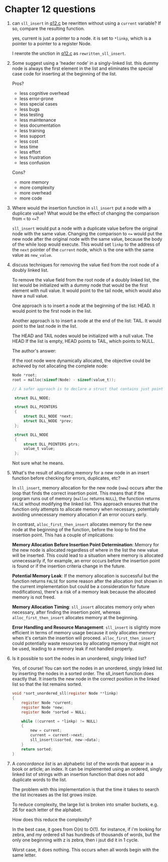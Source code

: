 # Chapter 12 questions

1. can `sll_insert` in [q12.c](./q12.c) be rewritten without using a `current` variable? If so,
   compare the resulting function.

   yes, current is just a pointer to a node. it is set to `*linkp`, which is a
   pointer to a pointer to a register Node.

   I rewrote the unction in [q12.c](./q12.c) as `rewritten_sll_insert`.

1. Some suggest using a 'header node' in a singly-linked list. this dummy node
   is always the first element in the list and eliminates the special case code
   for inserting at the beginning of the list.

   Pros?

   - less cognitive overhead
   - less error-prone
   - less special cases
   - less bugs
   - less testing
   - less maintenance
   - less documentation
   - less training
   - less support
   - less cost
   - less time
   - less effort
   - less frustration
   - less confusion

   Cons?

   - more memory
   - more complexity
   - more overhead
   - more code

1. Where would the insertion function in `sll_insert` put a node with a
   duplicate value? What would be the effect of changing the comparison from `<`
   to `<=`?

   `sll_insert` would put a node with a duplicate value before the original node
   with the same value. Changing the comparison to `<=` would put the new node
   after the original node with the same value, because the body of the while
   loop would execute. This would set `linkp` to the address of the `next`
   pointer of the `current` node, which is the one with the same value as
   `new_value`.

1. discuss techniques for removing the value fied from the root node of a doubly
   linked list.

   To remove the value field from the root node of a doubly linked list, the
   list would be initialized with a dummy node that would be the first element
   with null value. It would point to the tail node, which would also have a
   null value.

   One approach is to insert a node at the beginning of the list: HEAD. It would
   point to the first node in the list.

    Another approach is to insert a node at the end of the list: TAIL. It would
    point to the last node in the list.

    The HEAD and TAIL nodes would be initialized with a null value. The HEAD
    If the list is empty, HEAD points to TAIL, which points to NULL.

   The author's answer:

     If the root node were dynamically allocated, the objective could be
     achieved by not allocating the complete node:

     ```c
     Node *root;
     root = malloc(sizeof(Node) - sizeof(value_t));

     // A safer approach is to declare a struct that contains just pointers.

      struct DLL_NODE;

      struct DLL_POINTERS
      {
          struct DLL_NODE *next;
          struct DLL_NODE *prev;
      };

      struct DLL_NODE
      {
          struct DLL_POINTERS ptrs;
          value_t value;
      };
     ```

     Not sure what he means.

1. What's the result of allocating memory for a new node in an insert function
   before checking for errors, duplicates, etc?

   In `sll_insert`, memory allocation for the new node (`new`) occurs after the loop that finds the correct insertion point. This means that if the program runs out of memory (`malloc` returns `NULL`), the function returns `FALSE` without modifying the linked list. This approach ensures that the function only attempts to allocate memory when necessary, potentially avoiding unnecessary memory allocation if an error occurs early.

   In contrast, `alloc_first_then_insert` allocates memory for the new node at the beginning of the function, before the loop to find the insertion point. This has a couple of implications:

   **Memory Allocation Before Insertion Point Determination**: Memory for the new node is allocated regardless of where in the list the new value will be inserted. This could lead to a situation where memory is allocated unnecessarily if, for example, an error occurs before the insertion point is found or if the insertion criteria change in the future.

   **Potential Memory Leak**: If the memory allocation is successful but the function returns `FALSE` for some reason after the allocation (not shown in the current implementation but could be a consideration for future modifications), there's a risk of a memory leak because the allocated memory is not freed.

   **Memory Allocation Timing**: `sll_insert` allocates memory only when
    necessary, after finding the insertion point, whereas
    `alloc_first_then_insert` allocates memory at the beginning.

   **Error Handling and Resource Management**: `sll_insert` is slightly more
   efficient in terms of memory usage because it only allocates memory when it's
   certain the insertion will proceed. `alloc_first_then_insert` could
   potentially waste resources by allocating memory that might not be used,
   leading to a memory leak if not handled properly.

1. Is it possible to sort the nodes in an unordered, singly linked list?

   Yes, of course! You can sort the nodes in an unordered, singly linked list by
   inserting the nodes in a sorted order. The sll_insert function does exactly
   that. It inserts the new node in the correct position in the linked list so
   that the list remains sorted.

   ```c
   void *sort_unordered_sll(register Node **linkp)
   {
       register Node *current;
       register Node *new;
       register Node *sorted = NULL;
   
       while ((current = *linkp) != NULL)
       {
           new = current;
           current = current->next;
           sll_insert(&sorted, new->data);
       }
       return sorted;
   }
   ```

1. A *concordance list* is an alphabetic list of the words that appear in a book
   or article; an index. It can be implemented using an ordered, singly linked
   list of strings with an insertion function that does not add duplicate words
   to the list.

   The problem with this implementation is that the time it takes to search the
   list increases as the list grows insize.

   To reduce complexity, the large list is broken into smaller buckets, e.g. 26
   for each letter of the alphabet.

   How does this reduce the complexity?

   In the best case, it goes from O(n) to O(1). for instance, if i'm looking for
   zebra, and my ordered sll has hundreds of thousands of words, but the only
   one beginning with z is zebra, then i jsut did it in 1 cycle.

   Worst case, it does nothing. This occurs when all words begin with the same
   letter.
